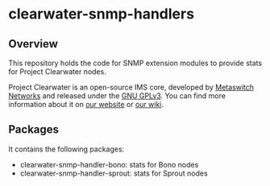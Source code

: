 clearwater-snmp-handlers
========================

Overview
--------

This repository holds the code for SNMP extension modules to provide stats for Project Clearwater nodes.

Project Clearwater is an open-source IMS core, developed by [Metaswitch Networks](http://www.metaswitch.com) and released under the [GNU GPLv3](http://www.projectclearwater.org/download/license/). You can find more information about it on [our website](http://www.projectclearwater.org/) or [our wiki](https://github.com/Metaswitch/clearwater-docs/wiki).

Packages
--------

It contains the following packages:

* clearwater-snmp-handler-bono: stats for Bono nodes
* clearwater-snmp-handler-sprout: stats for Sprout nodes

